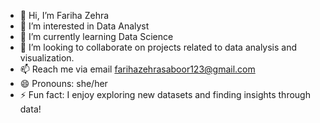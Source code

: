 - 👋 Hi, I’m Fariha Zehra
- 👀 I’m interested in Data Analyst
- 🌱 I’m currently learning Data Science
- 💞️ I’m looking to collaborate on projects related to data analysis and visualization.
- 📫 Reach me via email farihazehrasaboor123@gmail.com
- 😄 Pronouns: she/her
- ⚡ Fun fact: I enjoy exploring new datasets and finding insights through data!


<!---
farihazehra/farihazehra is a ✨ special ✨ repository because its `README.md` (this file) appears on your GitHub profile.
You can click the Preview link to take a look at your changes.
--->
